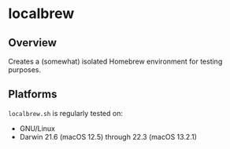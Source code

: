 <!-- vim: set ft=markdown ts=4 sw=4 tw=0 expandtab colorcolumn=80 :         -->
<!-- SPDX-License-Identifier: 0BSD                                          -->
<!--                                                                        -->
<!-- Copyright (c) 2022-2023 Jeffrey H. Johnson ❬trnsz@pobox.com❭           -->
<!--                                                                        -->
<!-- Permission to use, copy, modify, and/or distribute this software for   -->
<!-- any purpose with or without fee is hereby granted.                     -->
<!--                                                                        -->
<!-- THE SOFTWARE IS PROVIDED "AS IS" AND THE AUTHOR DISCLAIMS ALL          -->
<!-- WARRANTIES WITH REGARD TO THIS SOFTWARE INCLUDING ALL IMPLIED          -->
<!-- WARRANTIES OF MERCHANTABILITY AND FITNESS.  IN NO EVENT SHALL THE      -->
<!-- AUTHOR BE LIABLE FOR ANY SPECIAL, DIRECT, INDIRECT, OR CONSEQUENTIAL   -->
<!-- DAMAGES OR ANY DAMAGES WHATSOEVER RESULTING FROM LOSS OF USE, DATA OR  -->
<!-- PROFITS, WHETHER IN AN ACTION OF CONTRACT, NEGLIGENCE OR OTHER         -->
<!-- TORTIOUS ACTION, ARISING OUT OF OR IN CONNECTION WITH THE USE OR       -->
<!-- PERFORMANCE OF THIS SOFTWARE.                                          -->
<!--                                                                        -->
# localbrew

## Overview

Creates a (somewhat) isolated Homebrew environment for testing purposes.

## Platforms

`localbrew.sh` is regularly tested on:
* GNU/Linux
* Darwin 21.6 (macOS 12.5) through 22.3 (macOS 13.2.1)
